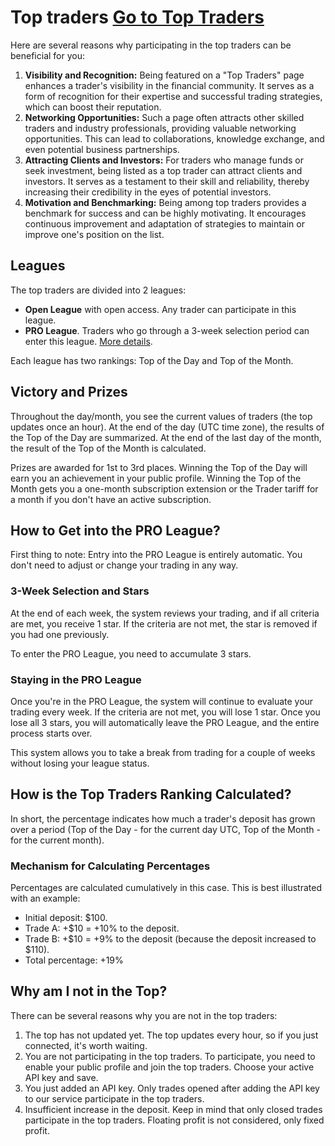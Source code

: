 # Top traders <a target="_blank" href="https://tradermake.money/app2/account/top-traders" class="btn btn-header">Go to Top Traders</a>

Here are several reasons why participating in the top traders can be beneficial
for you:

1. **Visibility and Recognition:** Being featured on a "Top Traders" page
   enhances a trader's visibility in the financial community. It serves as a
   form of recognition for their expertise and successful trading strategies,
   which can boost their reputation.
2. **Networking Opportunities:** Such a page often attracts other skilled
   traders and industry professionals, providing valuable networking
   opportunities. This can lead to collaborations, knowledge exchange, and even
   potential business partnerships.
3. **Attracting Clients and Investors:** For traders who manage funds or seek
   investment, being listed as a top trader can attract clients and investors.
   It serves as a testament to their skill and reliability, thereby increasing
   their credibility in the eyes of potential investors.
4. **Motivation and Benchmarking:** Being among top traders provides a benchmark
   for success and can be highly motivating. It encourages continuous
   improvement and adaptation of strategies to maintain or improve one's
   position on the list.

## Leagues

The top traders are divided into 2 leagues:

- **Open League** with open access. Any trader can participate in this league.
- **PRO League**. Traders who go through a 3-week selection period can enter
  this league. [More details](#how-to-get-into-the-pro-league).

Each league has two rankings: Top of the Day and Top of the Month.

## Victory and Prizes

Throughout the day/month, you see the current values of traders (the top updates
once an hour). At the end of the day (UTC time zone), the results of the Top of
the Day are summarized. At the end of the last day of the month, the result of
the Top of the Month is calculated.

Prizes are awarded for 1st to 3rd places. Winning the Top of the Day will earn
you an achievement in your public profile. Winning the Top of the Month gets you
a one-month subscription extension or the Trader tariff for a month if you don't
have an active subscription.

## How to Get into the PRO League?

First thing to note: Entry into the PRO League is entirely automatic. You don't
need to adjust or change your trading in any way.

### 3-Week Selection and Stars

At the end of each week, the system reviews your trading, and if all criteria
are met, you receive 1 star. If the criteria are not met, the star is removed if
you had one previously.

To enter the PRO League, you need to accumulate 3 stars.

### Staying in the PRO League

Once you're in the PRO League, the system will continue to evaluate your trading
every week. If the criteria are not met, you will lose 1 star. Once you lose all
3 stars, you will automatically leave the PRO League, and the entire process
starts over.

This system allows you to take a break from trading for a couple of weeks
without losing your league status.

## How is the Top Traders Ranking Calculated?

In short, the percentage indicates how much a trader's deposit has grown over a
period (Top of the Day - for the current day UTC, Top of the Month - for the
current month).

### Mechanism for Calculating Percentages

Percentages are calculated cumulatively in this case. This is best illustrated
with an example:

- Initial deposit: $100.
- Trade A: +$10 = +10% to the deposit.
- Trade B: +$10 = +9% to the deposit (because the deposit increased to $110).
- Total percentage: +19%

## Why am I not in the Top?

There can be several reasons why you are not in the top traders:

1. The top has not updated yet. The top updates every hour, so if you just
   connected, it's worth waiting.
2. You are not participating in the top traders. To participate, you need to
   enable your public profile and join the top traders. Choose your active API
   key and save.
3. You just added an API key. Only trades opened after adding the API key to our
   service participate in the top traders.
4. Insufficient increase in the deposit. Keep in mind that only closed trades
   participate in the top traders. Floating profit is not considered, only fixed
   profit.
